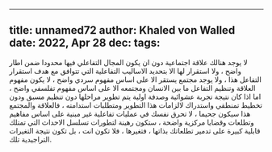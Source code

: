 
---
title: unnamed72
author: Khaled von Walled
date: 2022, Apr 28
dec:
tags:
---
لا يوجد هنالك علاقة اجتماعية دون ان يكون المجال التفاعلي فيها محدودا ضمن اطار واضح ، ولا استقرار لها الا بتحديد الاساليب التفاعلية التي تتوافق مع هدف استقرار التفاعل هذا ، ولا يوجد مجتمع يستقر الا على اساس مفهوم سردي واضح ، لا يكون مفهوم العلاقة وتنظيم التفاعل ما بين الانسان ومجتمعه الا على اساس مفهوم تفلسفي واضح ، اما اذا كان نتيجة تجربة عشوائية وصدفة اولية يتم تطوير مراحلها دون تنظيم مسبق ودون تخطيط تمنطقي واستدراك لالزامات هذا التطوير ومتطلبات استدامته ، فالعلاقة والمجتمع هذا سيكون جحيما ، لا تحرق نفسك في عمليات تفاعلية غير مبنية على اساس مفاهيم وتطلعات وقضايا مركزية واضحة ، ستكون رهينة لتطورات تسلسل الاحداث التي تمتلك قابلية كبيرة على تدمير تطلعاتك بذاتها ، فتغيرها ، فلا تكون انت ، بل تكون نتيجة التغيرات التراجيدية تلك.

